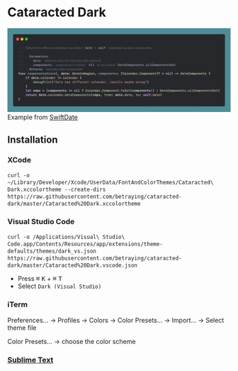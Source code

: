# Cataracted Dark

![Cataracted Dark](Preview.png)
Example from [SwiftDate](https://github.com/malcommac/SwiftDate)

## Installation

### XCode
```
curl -o ~/Library/Developer/Xcode/UserData/FontAndColorThemes/Cataracted\ Dark.xccolortheme --create-dirs https://raw.githubusercontent.com/betraying/cataracted-dark/master/Cataracted%20Dark.xccolortheme
```

### Visual Studio Code
```
curl -o /Applications/Visual\ Studio\ Code.app/Contents/Resources/app/extensions/theme-defaults/themes/dark_vs.json https://raw.githubusercontent.com/betraying/cataracted-dark/master/Cataracted%20Dark.vscode.json
```
* Press <kbd>⌘</kbd> <kbd>K</kbd> + <kbd>⌘</kbd> <kbd>T</kbd>
* Select `Dark (Visual Studio)`

### iTerm
Preferences... -> Profiles -> Colors -> Color Presets... -> Import... -> Select theme file

Color Presets... -> choose the color scheme

### [Sublime Text](https://github.com/betraying/cataracted-dark-sublime-text)
